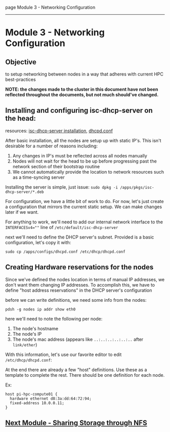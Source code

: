 page
Module 3 - Networking Configuration


---

# Module 3 - Networking Configuration

## Objective

to setup networking between nodes in a way that adheres with current HPC best-practices

**NOTE: the changes made to the cluster in this document have not been reflected throughout the documents, but not much should've changed.**

## Installing and configuring isc-dhcp-server on the head:

<span class="small">resources:
[isc-dhcp-server installation](https://ubuntu.com/server/docs/how-to-install-and-configure-isc-dhcp-server),
[dhcpd.conf](https://linux.die.net/man/5/dhcpd.conf)
</span>

After basic installation, all the nodes are setup up with static IP's. This isn't desirable for a number of reasons including:
1. Any changes in IP's must be reflected across all nodes manually
2. Nodes will not wait for the head to be up before progressing past the network section of their bootstrap routine
3. We cannot automatically provide the location to network resources such as a time-syncing server

Installing the server is simple, just issue: `sudo dpkg -i /apps/pkgs/isc-dhcp-server/*.deb`

For configuration, we have a little bit of work to do. For now, let's just create a configuration that mirrors the current static setup. We can make changes later if we want.

For anything to work, we'll need to add our internal network interface to the `INTERFACESv4=""` line of `/etc/default/isc-dhcp-server`

next we'll need to define the DHCP server's subnet. Provided is a basic configuration, let's copy it with:
```
sudo cp /apps/configs/dhcpd.conf /etc/dhcp/dhcpd.conf
```

## Creating Hardware reservations for the nodes

Since we've defined the nodes location in terms of manual IP addresses, we don't want them changing IP addresses. To accomplish this, we have to define "host address reservations" in the DHCP server's configuration

before we can write definitions, we need some info from the nodes:
```
pdsh -g nodes ip addr show eth0
```
here we'll need to note the following per node:
1. The node's hostname
2. The node's IP
3. The node's mac address (appears like `..:..:..:..:..:..` after `link/ether`)

With this information, let's use our favorite editor to edit `/etc/dhcp/dhcpd.conf`:

At the end there are already a few "host" definitions. Use these as a template to complete the rest. There should be one definition for each node.

Ex:
```
host pi-hpc-compute01 {
  hardware ethernet d8:3a:dd:64:72:94;
  fixed-address 10.0.0.11;
}
```



## [Next Module - Sharing Storage through NFS](module-4)

